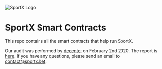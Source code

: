 
![SportX Logo](https://github.com/sportx-bet/smart-contracts/blob/master/sportx_logo.png "SportX Logo")


# SportX Smart Contracts
This repo contains all the smart contracts that help run SportX. 

Our audit was performed by [decenter](https://decenter.com) on February 2nd 2020. The report is [here](decenter-sportx-audit.pdf). If you have any questions, please send an email to [contact@sportx.bet](mailto:jake@sportx.bet).
